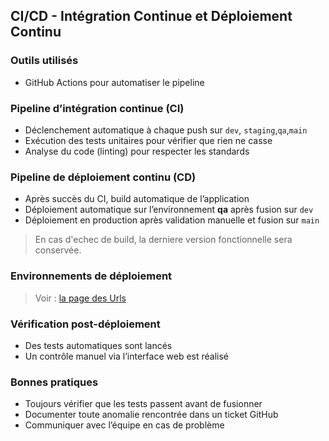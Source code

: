 ## CI/CD - Intégration Continue et Déploiement Continu

### Outils utilisés

- GitHub Actions pour automatiser le pipeline

### Pipeline d’intégration continue (CI)

- Déclenchement automatique à chaque push sur `dev`, `staging`,`qa`,`main`
- Exécution des tests unitaires pour vérifier que rien ne casse
- Analyse du code (linting) pour respecter les standards

### Pipeline de déploiement continu (CD)

- Après succès du CI, build automatique de l’application
- Déploiement automatique sur l’environnement **qa** après fusion sur `dev`
- Déploiement en production après validation manuelle et fusion sur `main`
> En cas d'echec de build, la derniere version fonctionnelle sera conservée.

### Environnements de déploiement

> Voir : [la page des Urls](./Urls.md)

### Vérification post-déploiement

- Des tests automatiques sont lancés
- Un contrôle manuel via l’interface web est réalisé

### Bonnes pratiques

- Toujours vérifier que les tests passent avant de fusionner
- Documenter toute anomalie rencontrée dans un ticket GitHub
- Communiquer avec l’équipe en cas de problème
